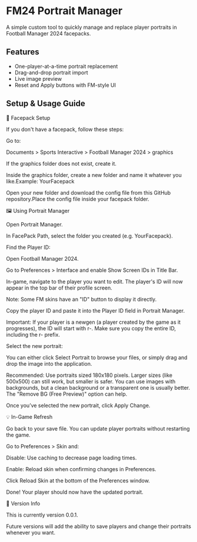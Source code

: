 # FM24 Portrait Manager

A simple custom tool to quickly manage and replace player portraits in Football Manager 2024 facepacks.

## Features
- One-player-at-a-time portrait replacement
- Drag-and-drop portrait import
- Live image preview
- Reset and Apply buttons with FM-style UI

## Setup & Usage Guide

📂 Facepack Setup

If you don't have a facepack, follow these steps:

Go to:

Documents > Sports Interactive > Football Manager 2024 > graphics

If the graphics folder does not exist, create it.

Inside the graphics folder, create a new folder and name it whatever you like.Example: YourFacepack

Open your new folder and download the config file from this GitHub repository.Place the config file inside your facepack folder.

🖼️ Using Portrait Manager

Open Portrait Manager.

In FacePack Path, select the folder you created (e.g. YourFacepack).

Find the Player ID:

Open Football Manager 2024.

Go to Preferences > Interface and enable Show Screen IDs in Title Bar.

In-game, navigate to the player you want to edit. The player's ID will now appear in the top bar of their profile screen.

Note: Some FM skins have an "ID" button to display it directly.

Copy the player ID and paste it into the Player ID field in Portrait Manager.

Important: If your player is a newgen (a player created by the game as it progresses), the ID will start with r-. Make sure you copy the entire ID, including the r- prefix.

Select the new portrait:

You can either click Select Portrait to browse your files, or simply drag and drop the image into the application.

Recommended: Use portraits sized 180x180 pixels. Larger sizes (like 500x500) can still work, but smaller is safer. You can use images with backgrounds, but a clean background or a transparent one is usually better. The "Remove BG (Free Preview)" option can help.

Once you’ve selected the new portrait, click Apply Change.

💡 In-Game Refresh

Go back to your save file. You can update player portraits without restarting the game.

Go to Preferences > Skin and:

Disable: Use caching to decrease page loading times.

Enable: Reload skin when confirming changes in Preferences.

Click Reload Skin at the bottom of the Preferences window.

Done! Your player should now have the updated portrait.

📢 Version Info

This is currently version 0.0.1.

Future versions will add the ability to save players and change their portraits whenever you want.


